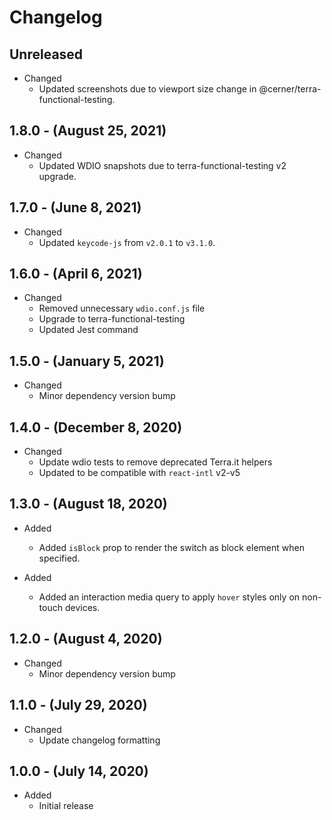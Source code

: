 # Changelog

## Unreleased

* Changed
  * Updated screenshots due to viewport size change in @cerner/terra-functional-testing.

## 1.8.0 - (August 25, 2021)

* Changed
  * Updated WDIO snapshots due to terra-functional-testing v2 upgrade.

## 1.7.0 - (June 8, 2021)

* Changed
  * Updated `keycode-js` from `v2.0.1` to `v3.1.0`.

## 1.6.0 - (April 6, 2021)

* Changed
  * Removed unnecessary `wdio.conf.js` file
  * Upgrade to terra-functional-testing
  * Updated Jest command

## 1.5.0 - (January 5, 2021)

* Changed
  * Minor dependency version bump

## 1.4.0 - (December 8, 2020)

* Changed
  * Update wdio tests to remove deprecated Terra.it helpers
  * Updated to be compatible with `react-intl` v2-v5

## 1.3.0 - (August 18, 2020)

* Added
  * Added `isBlock` prop to render the switch as block element when specified.

* Added
  * Added an interaction media query to apply `hover` styles only on non-touch devices.

## 1.2.0 - (August 4, 2020)

* Changed
  * Minor dependency version bump

## 1.1.0 - (July 29, 2020)

* Changed
  * Update changelog formatting

## 1.0.0 - (July 14, 2020)

* Added
  * Initial release
